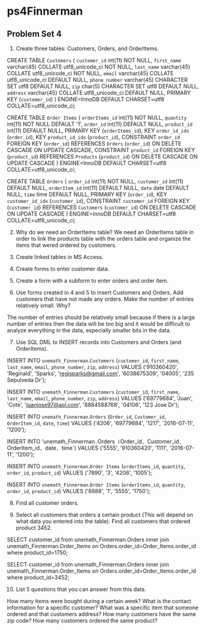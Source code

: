 # ps4Finnerman
## Problem Set 4 

1. Create three tables: Customers, Orders, and OrderItems.
 
 CREATE TABLE `Customers` (
  `customer_id` int(11) NOT NULL,
  `first_name` varchar(45) COLLATE utf8_unicode_ci NOT NULL,
  `last_name` varchar(45) COLLATE utf8_unicode_ci NOT NULL,
  `email` varchar(45) COLLATE utf8_unicode_ci DEFAULT NULL,
  `phone_number` varchar(45) CHARACTER SET utf8 DEFAULT NULL,
  `zip` char(5) CHARACTER SET utf8 DEFAULT NULL,
  `address` varchar(45) COLLATE utf8_unicode_ci DEFAULT NULL,
  PRIMARY KEY (`customer_id`)
  ) ENGINE=InnoDB DEFAULT CHARSET=utf8 COLLATE=utf8_unicode_ci;
  
   CREATE TABLE `Order Items` (
  `orderItems_id` int(11) NOT NULL,
  `quantity` int(11) NOT NULL DEFAULT '1',
  `order_id` int(11) DEFAULT NULL,
  `product_id` int(11) DEFAULT NULL,
  PRIMARY KEY (`orderItems_id`),
  KEY `order_id_idx` (`order_id`),
  KEY `product_id_idx` (`product_id`),
  CONSTRAINT `order_id` FOREIGN KEY (`order_id`) REFERENCES `Orders` (`order_id`) ON DELETE CASCADE ON UPDATE CASCADE,
  CONSTRAINT `product_id` FOREIGN KEY (`product_id`) REFERENCES `Products` (`product_id`) ON DELETE CASCADE ON UPDATE CASCADE
  ) ENGINE=InnoDB DEFAULT CHARSET=utf8 COLLATE=utf8_unicode_ci;
  
  CREATE TABLE `Orders` (
  `order_id` int(11) NOT NULL,
  `customer_id` int(11) DEFAULT NULL,
  `orderItem_id` int(11) DEFAULT NULL,
  `date` date DEFAULT NULL,
  `time` time DEFAULT NULL,
  PRIMARY KEY (`order_id`),
  KEY `customer_id_idx` (`customer_id`),
  CONSTRAINT `customer_id` FOREIGN KEY (`customer_id`) REFERENCES `Customers` (`customer_id`) ON DELETE CASCADE ON UPDATE CASCADE
  ) ENGINE=InnoDB DEFAULT CHARSET=utf8 COLLATE=utf8_unicode_ci;

2. Why do we need an OrderItems table?
  We need an OrderItems table in order to link the products table with the orders table and organize the items that wered ordered by customers.
3. Create linked tables in MS Access.

4. Create forms to enter customer data.

5. Create a form with a subform to enter orders and order item.

6. Use forms created in 4 and 5 to insert Customers and Orders.  Add customers that have not made any orders. Make the number of entries relatively small.  Why?  
 
  The number of entries should be relatively small because if there is a large number of entries then the data will be too big and it would be difficult to analyze everything in the data, especially smaller bits in the data. 

7. Use SQL DML to INSERT records into Customers and Orders (and OrderItems). 

  INSERT INTO `unemath_Finnerman`.`Customers` (`customer_id`, `first_name`, `last_name`, `email`, `phone_number`, `zip`, `address`) VALUES ('910360420', 'Reginald', 'Sparks', 'regisparks@gmail.com', '6038675309', '04005', '235 Sepulveda Dr');
  
  INSERT INTO `unemath_Finnerman`.`Customers` (`customer_id`, `first_name`, `last_name`, `email`, `phone_number`, `zip`, `address`) VALUES ('69779684', 'Juan', 'Cote', 'juanjose97@aol.com', '8884588768', '04106', '123 Jose Dr');
   
   INSERT INTO `unemath_Finnerman`.`Orders` (`Order_id`, `Customer_id`, `OrderItem_id`, `date`, `time`) VALUES ('4206', '69779684', '1217', '2016-07-11', '1200');
   
   INSERT INTO 'unemath_Finnerman`.`Orders` (`Order_id`, `Customer_id`, `OrderItem_id`, `date`, `time`) VALUES ('5555', '910360420', '1111', '2016-07-11', '1200');
  
  INSERT INTO `unemath_Finnerman`.`Order Items` (`orderItems_id`, `quantity`, `order_id`, `product_id`) VALUES ('7890', '3', '4206', '1005');

   INSERT INTO `unemath_Finnerman`.`Order Items` (`orderItems_id`, `quantity`, `order_id`, `product_id`) VALUES ('8888', '1', '5555', '1750');

8. Find all customer orders.

9. Select all customers that orders a certain product (This will depend on what data you entered into the table).  Find all customers that ordered product 3452.  

 SELECT customer_id from unemath_Finnerman.Orders inner join unemath_Finnerman.Order_Items on Orders.order_id=Order_Items.order_id where product_id=1750;

SELECT customer_id from unemath_Finnerman.Orders inner join unemath_Finnerman.Order_Items on Orders.order_id=Order_Items.order_id where product_id=3452;

10. List 5 questions that you can answer from this data.
 
 How many items were bought during a certain week?
 What is the contact information for a specific customer?
 What was a specific item that someone ordered and that customers address?
 How many customers have the same zip code?
 How many customers ordered the same product?

